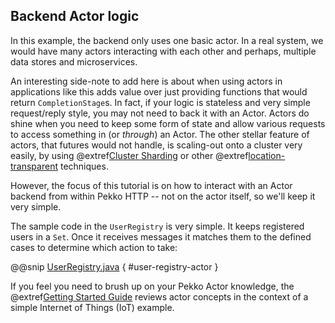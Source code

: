 Backend Actor logic
-------------------

In this example, the backend only uses one basic actor. In a real system, we would have many actors interacting with each other and perhaps, multiple data stores and microservices. 

An interesting side-note to add here is about when using actors in applications like this adds value over just providing functions that would return `CompletionStage`s.
In fact, if your logic is stateless and very simple request/reply style, you may not need to back it with an Actor. Actors do shine when you need to keep some form of state and allow various requests to access something in (or *through*) an Actor. The other stellar feature of actors, that futures would not handle, is scaling-out onto a cluster very easily, by using @extref[Cluster Sharding](pekko:cluster-sharding.html) or other @extref[location-transparent](pekko:general/remoting.html) techniques.

However, the focus of this tutorial is on how to interact with an Actor backend from within Pekko HTTP -- not on the actor itself, so we'll keep it very simple.
 
The sample code in the `UserRegistry` is very simple. It keeps registered users in a `Set`. Once it receives messages it matches them to the defined cases to determine which action to take:

@@snip [UserRegistry.java]($g8src$/java/$package$/UserRegistry.java) { #user-registry-actor }

If you feel you need to brush up on your Pekko Actor knowledge, the @extref[Getting Started Guide](pekko:guide/index.html) reviews actor concepts in the context of a simple Internet of Things (IoT) example.
